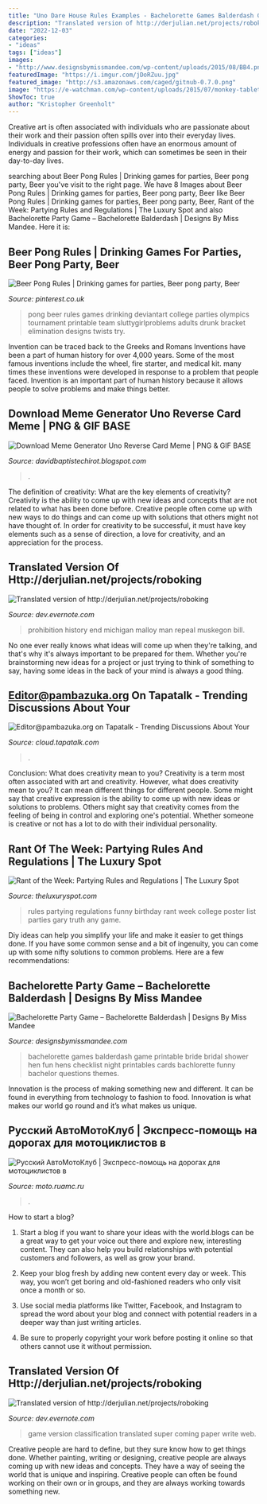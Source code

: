 ```yaml
---
title: "Uno Dare House Rules Examples - Bachelorette Games Balderdash Game Printable Bride Bridal Shower Hen Fun Hens Checklist Night Printables Cards Bachlorette Funny Bachelor Questions Themes"
description: "Translated version of http://derjulian.net/projects/roboking"
date: "2022-12-03"
categories:
- "ideas"
tags: ["ideas"]
images:
- "http://www.designsbymissmandee.com/wp-content/uploads/2015/08/BB4.png"
featuredImage: "https://i.imgur.com/jDoRZuu.jpg"
featured_image: "http://s3.amazonaws.com/caged/gitnub-0.7.0.png"
image: "https://e-watchman.com/wp-content/uploads/2015/07/monkey-tablet.jpg"
ShowToc: true
author: "Kristopher Greenholt"
---
```



Creative art is often associated with individuals who are passionate about their work and their passion often spills over into their everyday lives. Individuals in creative professions often have an enormous amount of energy and passion for their work, which can sometimes be seen in their day-to-day lives.

	

		
searching about Beer Pong Rules | Drinking games for parties, Beer pong party, Beer you've visit to the right page. We have 8 Images about Beer Pong Rules | Drinking games for parties, Beer pong party, Beer like Beer Pong Rules | Drinking games for parties, Beer pong party, Beer, Rant of the Week: Partying Rules and Regulations | The Luxury Spot and also Bachelorette Party Game – Bachelorette Balderdash | Designs By Miss Mandee. Here it is:
		
    
## Beer Pong Rules | Drinking Games For Parties, Beer Pong Party, Beer

<img loading=lazy src="https://i.pinimg.com/736x/1a/8c/d0/1a8cd067200de350b9cf81b8795f4e62--beer-drinking-games-beer-pong-rules.jpg" onerror="this.onerror=null;this.src='https://tse4.mm.bing.net/th?id=OIP.kkJai0gmHn94vLX3aUqu1QHaKr&amp;pid=15.1';" alt="Beer Pong Rules | Drinking games for parties, Beer pong party, Beer">

_Source: pinterest.co.uk_

>pong beer rules games drinking deviantart college parties olympics tournament printable team sluttygirlproblems adults drunk bracket elimination designs twists try. 

	

Invention can be traced back to the Greeks and Romans
Inventions have been a part of human history for over 4,000 years. Some of the most famous inventions include the wheel, fire starter, and medical kit. many times these inventions were developed in response to a problem that people faced. Invention is an important part of human history because it allows people to solve problems and make things better.

    
## Download Meme Generator Uno Reverse Card Meme | PNG &amp; GIF BASE

<img loading=lazy src="https://external-preview.redd.it/D2ftSfjhLWTbgC8mdE9gPj4e-eH7YvhRgAjRhqunUgM.jpg?auto=webp&amp;s=f92a90353c0f3c85bab1404ae1f6fdd35ccc92b6" onerror="this.onerror=null;this.src='https://tse2.mm.bing.net/th?id=OIP.qq8yNvInYbq8LZEeUxNAHAHaGa&amp;pid=15.1';" alt="Download Meme Generator Uno Reverse Card Meme | PNG &amp; GIF BASE">

_Source: davidbaptistechirot.blogspot.com_

>. 

	

The definition of creativity: What are the key elements of creativity?
Creativity is the ability to come up with new ideas and concepts that are not related to what has been done before. Creative people often come up with new ways to do things and can come up with solutions that others might not have thought of. In order for creativity to be successful, it must have key elements such as a sense of direction, a love for creativity, and an appreciation for the process.

    
## Translated Version Of Http://derjulian.net/projects/roboking

<img loading=lazy src="http://i127.photobucket.com/albums/p153/gaijinplus1/baropen33.jpg" onerror="this.onerror=null;this.src='https://tse2.mm.bing.net/th?id=OIP.c8cbCqCuHQBypIlwYrwl8QHaGB&amp;pid=15.1';" alt="Translated version of http://derjulian.net/projects/roboking">

_Source: dev.evernote.com_

>prohibition history end michigan malloy man repeal muskegon bill. 

	

No one ever really knows what ideas will come up when they're talking, and that's why it's always important to be prepared for them. Whether you're brainstorming new ideas for a project or just trying to think of something to say, having some ideas in the back of your mind is always a good thing.

    
## Editor@pambazuka.org On Tapatalk - Trending Discussions About Your

<img loading=lazy src="https://e-watchman.com/wp-content/uploads/2015/07/monkey-tablet.jpg" onerror="this.onerror=null;this.src='https://tse3.mm.bing.net/th?id=OIP.kVE5RayoJlHROk3arIQXcwAAAA&amp;pid=15.1';" alt="Editor@pambazuka.org on Tapatalk - Trending Discussions About Your">

_Source: cloud.tapatalk.com_

>. 

	

Conclusion: What does creativity mean to you?
Creativity is a term most often associated with art and creativity. However, what does creativity mean to you? It can mean different things for different people. Some might say that creative expression is the ability to come up with new ideas or solutions to problems. Others might say that creativity comes from the feeling of being in control and exploring one's potential. Whether someone is creative or not has a lot to do with their individual personality.

    
## Rant Of The Week: Partying Rules And Regulations | The Luxury Spot

<img loading=lazy src="http://www.theluxuryspot.com/wp-content/uploads/2011/12/party-rules-190348-500-669.jpg" onerror="this.onerror=null;this.src='https://tse4.mm.bing.net/th?id=OIP.QUnVRjwJ8S666MLm4r8kTAHaJ6&amp;pid=15.1';" alt="Rant of the Week: Partying Rules and Regulations | The Luxury Spot">

_Source: theluxuryspot.com_

>rules partying regulations funny birthday rant week college poster list parties gary truth any game. 

	

Diy ideas can help you simplify your life and make it easier to get things done. If you have some common sense and a bit of ingenuity, you can come up with some nifty solutions to common problems. Here are a few recommendations: 

    
## Bachelorette Party Game – Bachelorette Balderdash | Designs By Miss Mandee

<img loading=lazy src="http://www.designsbymissmandee.com/wp-content/uploads/2015/08/BB4.png" onerror="this.onerror=null;this.src='https://tse4.mm.bing.net/th?id=OIP.gSYHlpmt4kY88daYAFNuIQHaK_&amp;pid=15.1';" alt="Bachelorette Party Game – Bachelorette Balderdash | Designs By Miss Mandee">

_Source: designsbymissmandee.com_

>bachelorette games balderdash game printable bride bridal shower hen fun hens checklist night printables cards bachlorette funny bachelor questions themes. 

	

Innovation is the process of making something new and different. It can be found in everything from technology to fashion to food. Innovation is what makes our world go round and it’s what makes us unique.

    
## Русский АвтоМотоКлуб | Экспресс-помощь на дорогах для мотоциклистов в

<img loading=lazy src="https://i.imgur.com/jDoRZuu.jpg" onerror="this.onerror=null;this.src='https://tse4.mm.bing.net/th?id=OIP.dQ3f99xt0-vAZpw8YyHQGAAAAA&amp;pid=15.1';" alt="Русский АвтоМотоКлуб | Экспресс-помощь на дорогах для мотоциклистов в">

_Source: moto.ruamc.ru_

>. 

	

How to start a blog?
1. Start a blog if you want to share your ideas with the world.blogs can be a great way to get your voice out there and explore new, interesting content. They can also help you build relationships with potential customers and followers, as well as grow your brand.
2. Keep your blog fresh by adding new content every day or week. This way, you won’t get boring and old-fashioned readers who only visit once a month or so.

3. Use social media platforms like Twitter, Facebook, and Instagram to spread the word about your blog and connect with potential readers in a deeper way than just writing articles.

4. Be sure to properly copyright your work before posting it online so that others cannot use it without permission.

    
## Translated Version Of Http://derjulian.net/projects/roboking

<img loading=lazy src="http://s3.amazonaws.com/caged/gitnub-0.7.0.png" onerror="this.onerror=null;this.src='https://tse2.mm.bing.net/th?id=OIP.rmKqaFBrIt0e6nkusxWTzgHaFW&amp;pid=15.1';" alt="Translated version of http://derjulian.net/projects/roboking">

_Source: dev.evernote.com_

>game version classification translated super coming paper write web. 

	

Creative people are hard to define, but they sure know how to get things done. Whether painting, writing or designing, creative people are always coming up with new ideas and concepts. They have a way of seeing the world that is unique and inspiring. Creative people can often be found working on their own or in groups, and they are always working towards something new.

